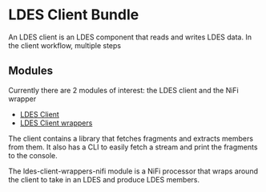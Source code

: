 # LDES Client Bundle

An LDES client is an LDES component that reads and writes LDES data.
In the client workflow, multiple steps


## Modules

Currently there are 2 modules of interest: the LDES client and the NiFi wrapper
* [LDES Client](./ldes-client/README.md)
* [LDES Client wrappers](./ldes-client-wrappers/README.md)

The client contains a library that fetches fragments and extracts members from them. It also has a CLI to easily fetch a stream and print the fragments to the console.

The ldes-client-wrappers-nifi module is a NiFi processor that wraps around the client to take in an LDES and produce LDES members.


